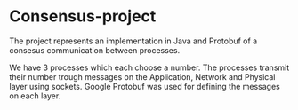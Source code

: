 # Consensus-project

The project represents an implementation in Java and Protobuf of a consesus communication between processes.

We have 3 processes which each choose a number. The processes transmit their number trough messages on the Application, Network and Physical layer using sockets.
Google Protobuf was used for defining the messages on each layer.
